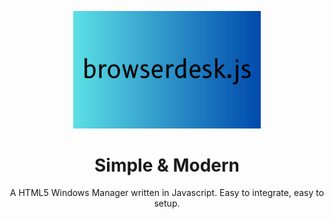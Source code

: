 <p align="center"><img src="/banner.png" width="300px"></p>
<h1 align="center">Simple & Modern</h1>
<p align="center">A HTML5 Windows Manager written in Javascript. Easy to integrate, easy to setup.</p>
